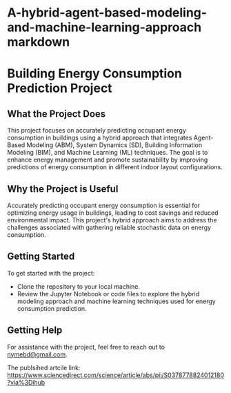 # A-hybrid-agent-based-modeling-and-machine-learning-approach markdown


# Building Energy Consumption Prediction Project

## What the Project Does
This project focuses on accurately predicting occupant energy consumption in buildings using a hybrid approach that integrates Agent-Based Modeling (ABM), System Dynamics (SD), Building Information Modeling (BIM), and Machine Learning (ML) techniques. The goal is to enhance energy management and promote sustainability by improving predictions of energy consumption in different indoor layout configurations.

## Why the Project is Useful
Accurately predicting occupant energy consumption is essential for optimizing energy usage in buildings, leading to cost savings and reduced environmental impact. This project's hybrid approach aims to address the challenges associated with gathering reliable stochastic data on energy consumption.

## Getting Started
To get started with the project:
- Clone the repository to your local machine.
- Review the Jupyter Notebook or code files to explore the hybrid modeling approach and machine learning techniques used for energy consumption prediction.

## Getting Help
For assistance with the project, feel free to reach out to nymebd@gmail.com.

The publsihed artcile link: https://www.sciencedirect.com/science/article/abs/pii/S0378778824012180?via%3Dihub
